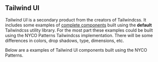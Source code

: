 ## Tailwind UI

*Tailwind UI* is a secondary product from the creators of Tailwindcss. It includes some examples of [complete components](https://tailwindui.com/components) built using the **default** Tailwindcss utility library. For the most part these examples could be built using the NYCO Patterns Tailwindcss implementation. There will be some differences in colors, drop shadows, type, dimensions, etc.

Below are a examples of Tailwind UI components built using the NYCO Patterns.
